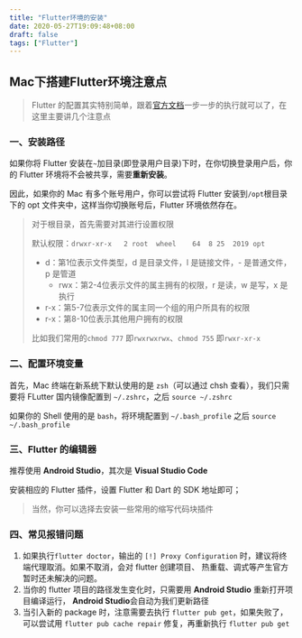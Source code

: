 ```yaml
---
title: "Flutter环境的安装"
date: 2020-05-27T19:09:48+08:00
draft: false
tags: ["Flutter"]
---
```


## Mac下搭建Flutter环境注意点

> Flutter 的配置其实特别简单，跟着[官方文档](https://flutterchina.club/get-started/install/)一步一步的执行就可以了，在这里主要讲几个注意点
>

### 一、安装路径

如果你将 Flutter 安装在`~`加目录(即登录用户目录)下时，在你切换登录用户后，你的 Flutter 环境将不会被共享，需要**重新安装**。

因此，如果你的 Mac 有多个账号用户，你可以尝试将 Flutter 安装到`/opt`根目录下的 opt 文件夹中，这样当你切换账号后，Flutter 环境依然存在。

> 对于根目录，首先需要对其进行设置权限
>
> 默认权限：`drwxr-xr-x   2 root  wheel    64  8 25  2019 opt`
>
> * d：第1位表示文件类型，d 是目录文件，l 是链接文件，- 是普通文件，p 是管道
>   * rwx：第2-4位表示文件的属主拥有的权限，r 是读，w 是写，x 是执行
> * r-x：第5-7位表示文件的属主同一个组的用户所具有的权限
> * r-x：第8-10位表示其他用户拥有的权限
>
> 比如我们常用的`chmod 777` 即`rwxrwxrwx`、`chmod 755` 即`rwxr-xr-x`



### 二、配置环境变量

首先，Mac 终端在新系统下默认使用的是 `zsh`（可以通过 chsh 查看），我们只需要将 FLutter 国内镜像配置到 `~/.zshrc`，之后 `source ~/.zshrc`

如果你的 Shell 使用的是 `bash`，将环境配置到 `~/.bash_profile` 之后 `source ~/.bash_profile`



### 三、Flutter 的编辑器

推荐使用 **Android Studio**，其次是 **Visual Studio Code**

安装相应的 Flutter 插件，设置 Flutter 和 Dart 的 SDK 地址即可；

> 当然，你可以选择去安装一些常用的缩写代码块插件



### 四、常见报错问题

1. 如果执行`flutter doctor`，输出的 `[!] Proxy Configuration` 时，建议将终端代理取消。如果不取消，会对 flutter 创建项目、 热重载、调式等产生官方暂时还未解决的问题。
2. 当你的 flutter 项目的路径发生变化时，只需要用 **Android Studio** 重新打开项目编译运行， **Android Studio**会自动为我们更新路径
3. 当引入新的 package 时，注意需要去执行 `flutter pub get`，如果失败了，可以尝试用 `flutter pub cache repair` 修复，再重新执行 `flutter pub get`

